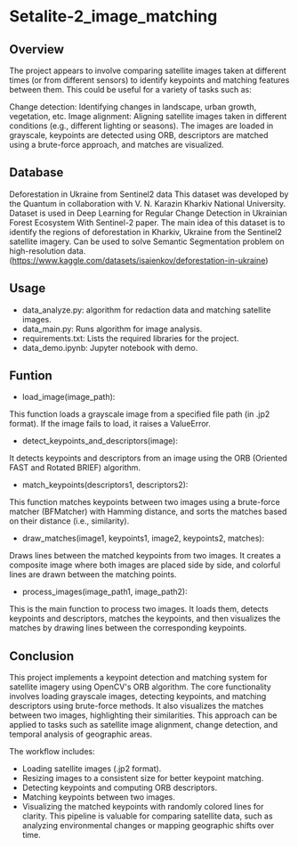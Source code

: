 # Setalite-2_image_matching
## Overview

The project appears to involve comparing satellite images taken at different times (or from different sensors) to identify keypoints and matching features between them. This could be useful for a variety of tasks such as:

Change detection: Identifying changes in landscape, urban growth, vegetation, etc.
Image alignment: Aligning satellite images taken in different conditions (e.g., different lighting or seasons).
The images are loaded in grayscale, keypoints are detected using ORB, descriptors are matched using a brute-force approach, and matches are visualized.

## Database

Deforestation in Ukraine from Sentinel2 data
This dataset was developed by the Quantum in collaboration with V. N. Karazin Kharkiv National University. Dataset is used in Deep Learning for Regular Change Detection in Ukrainian Forest Ecosystem With Sentinel-2 paper. The main idea of this dataset is to identify the regions of deforestation in Kharkiv, Ukraine from the Sentinel2 satellite imagery. Can be used to solve Semantic Segmentation problem on high-resolution data. (https://www.kaggle.com/datasets/isaienkov/deforestation-in-ukraine)

## Usage

* data_analyze.py: algorithm for redaction data and matching satellite images.
* data_main.py: Runs algorithm for image analysis.
* requirements.txt: Lists the required libraries for the project.
* data_demo.ipynb: Jupyter notebook with demo.
  
## Funtion 

* load_image(image_path):

This function loads a grayscale image from a specified file path (in .jp2 format). If the image fails to load, it raises a ValueError.

* detect_keypoints_and_descriptors(image):

It detects keypoints and descriptors from an image using the ORB (Oriented FAST and Rotated BRIEF) algorithm.

* match_keypoints(descriptors1, descriptors2):

This function matches keypoints between two images using a brute-force matcher (BFMatcher) with Hamming distance, and sorts the matches based on their distance (i.e., similarity).

* draw_matches(image1, keypoints1, image2, keypoints2, matches):

Draws lines between the matched keypoints from two images. It creates a composite image where both images are placed side by side, and colorful lines are drawn between the matching points.

* process_images(image_path1, image_path2):

This is the main function to process two images. It loads them, detects keypoints and descriptors, matches the keypoints, and then visualizes the matches by drawing lines between the corresponding keypoints.

## Conclusion
This project implements a keypoint detection and matching system for satellite imagery using OpenCV's ORB algorithm. The core functionality involves loading grayscale images, detecting keypoints, and matching descriptors using brute-force methods. It also visualizes the matches between two images, highlighting their similarities. This approach can be applied to tasks such as satellite image alignment, change detection, and temporal analysis of geographic areas.

The workflow includes:

* Loading satellite images (.jp2 format).
* Resizing images to a consistent size for better keypoint matching.
* Detecting keypoints and computing ORB descriptors.
* Matching keypoints between two images.
* Visualizing the matched keypoints with randomly colored lines for clarity.
This pipeline is valuable for comparing satellite data, such as analyzing environmental changes or mapping geographic shifts over time.
